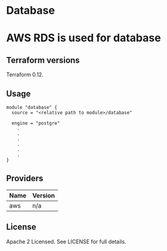# Database
# AWS RDS is used for database

## Terraform versions

Terraform 0.12.

## Usage

```hcl
module "database" {
  source = "<relative path to module>/database"

  engine = "postgre"
    .
    .
    .
    .
    .
    .
}
```
## Providers

| Name | Version |
|------|---------|
| aws | n/a |

## License

Apache 2 Licensed. See LICENSE for full details.
